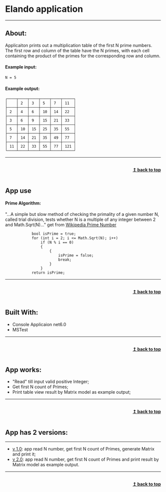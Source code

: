 ﻿# Elando application
---
## About: 
Applicaiton prints out a multiplication table of the first N prime numbers. The first row and column of the table have the N primes, with each cell containing the product of the primes for the corresponding row and column.

#### Example input: 
```
N = 5
```
#### Example output:
```
┌────┬────┬────┬────┬────┬─────┐
│    │ 2  │ 3  │ 5  │ 7  │ 11  │
├────┼────┼────┼────┼────┼─────┤
│ 2  │ 4  │ 6  │ 10 │ 14 │ 22  │
├────┼────┼────┼────┼────┼─────┤
│ 3  │ 6  │ 9  │ 15 │ 21 │ 33  │
├────┼────┼────┼────┼────┼─────┤
│ 5  │ 10 │ 15 │ 25 │ 35 │ 55  │
├────┼────┼────┼────┼────┼─────┤
│ 7  │ 14 │ 21 │ 35 │ 49 │ 77  │
├────┼────┼────┼────┼────┼─────┤
│ 11 │ 22 │ 33 │ 55 │ 77 │ 121 │
└────┴────┴────┴────┴────┴─────┘
```
---
<br/>
<div align="right">
    <b><a href="#----">↥ back to top</a></b>
</div>
<br/>

## App use 
#### Prime Algorithm: 
"...A simple but slow method of checking the primality of a given number N, called trial division, tests whether N is a multiple of any integer between 2 and  Math.Sqrt(N)..."  get from [Wikipedia Prime Number](https://en.wikipedia.org/wiki/Prime_number)
``` 
            bool isPrime = true;
            for (int i = 2; i <= Math.Sqrt(N); i++)
                if (N % i == 0)
                {
                    {
                        isPrime = false;
                        break;
                    }
                }
            return isPrime;
```
---
<br/>
<div align="right">
    <b><a href="#----">↥ back to top</a></b>
</div>
<br/>

## Built With:
 - Console Applicaion net6.0
 - MSTest
---
<br/>
<div align="right">
    <b><a href="#----">↥ back to top</a></b>
</div>
<br/>
 
## App works:
 -  "Read" till input valid positive Integer;
 -  Get first N count of Primes;
 -  Print table view result by Matrix model as example output;
---
 <br/>
<div align="right">
    <b><a href="#----">↥ back to top</a></b>
</div>
<br/>
                                                                                    
## App has 2 versions:
---
 - [v 1.0](https://github.com/knaevKMK/Elando/tree/v_1.0): app read N number, get first N count of Primes, generate Matrix and print it;
 - [v 2.0](https://github.com/knaevKMK/Elando/tree/v_2.0): app read N number, get first N count of Primes and print result by Matrix model as example output.
---
<br/>
<div align="right">
    <b><a href="#----">↥ back to top</a></b>
</div>
<br/>
